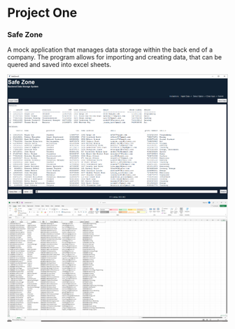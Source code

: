 # Project One
### Safe Zone
A mock application that manages data storage within the back end of a company. The program allows for importing and creating data, that can be quered and saved into excel sheets.

![SafeZone](readme_img/p1img2.png)  
![Database Excel Sheet](readme_img/p1img3.png)  
